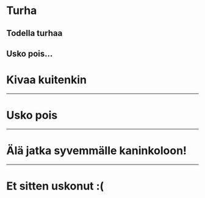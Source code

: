 # Turha

## Todella turhaa

Usko pois...
---

# Kivaa kuitenkin

----

# Usko pois

----

# Älä jatka syvemmälle kaninkoloon!


----

# Et sitten uskonut :(
